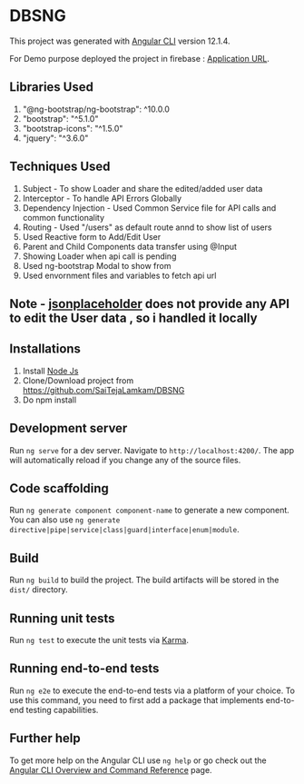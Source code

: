 # DBSNG

This project was generated with [Angular CLI](https://github.com/angular/angular-cli) version 12.1.4.

For Demo purpose deployed the project in firebase : [Application URL](https://ngdemo-290b9.web.app).

## Libraries Used
1. "@ng-bootstrap/ng-bootstrap": ^10.0.0
2. "bootstrap": "^5.1.0"
3. "bootstrap-icons": "^1.5.0"
4. "jquery": "^3.6.0"

## Techniques Used
1. Subject - To show Loader and share the edited/added user data
2. Interceptor - To handle API Errors Globally
3. Dependency Injection - Used Common Service file for API calls and common functionality
4. Routing - Used "/users" as default route annd to show list of users
5. Used Reactive form to Add/Edit User
6. Parent and Child Components data transfer using @Input
7. Showing Loader when api call is pending
8. Used ng-bootstrap Modal to show from
9. Used envornment files and variables to fetch api url

## Note - [jsonplaceholder](https://jsonplaceholder.typicode.com/guide/) does not provide any API to edit the User data , so i handled it locally 

## Installations
1. Install [Node Js](https://nodejs.dev/download)
2. Clone/Download project from https://github.com/SaiTejaLamkam/DBSNG
3. Do npm install

## Development server

Run `ng serve` for a dev server. Navigate to `http://localhost:4200/`. The app will automatically reload if you change any of the source files.

## Code scaffolding

Run `ng generate component component-name` to generate a new component. You can also use `ng generate directive|pipe|service|class|guard|interface|enum|module`.

## Build

Run `ng build` to build the project. The build artifacts will be stored in the `dist/` directory.

## Running unit tests

Run `ng test` to execute the unit tests via [Karma](https://karma-runner.github.io).

## Running end-to-end tests

Run `ng e2e` to execute the end-to-end tests via a platform of your choice. To use this command, you need to first add a package that implements end-to-end testing capabilities.

## Further help

To get more help on the Angular CLI use `ng help` or go check out the [Angular CLI Overview and Command Reference](https://angular.io/cli) page.
